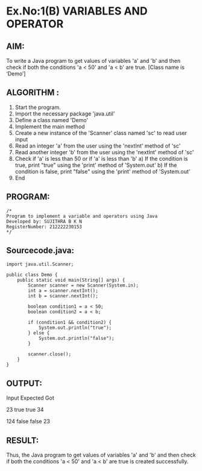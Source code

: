 # Ex.No:1(B) VARIABLES AND OPERATOR
## AIM:
To write a Java program to get values of variables 'a' and 'b' and then check if both the conditions 'a < 50' and 'a < b' are true. [Class name is ‘Demo’]

## ALGORITHM :
1. Start the program.
2. Import the necessary package 'java.util'
3. Define a class named 'Demo'
4. Implement the main method
5. Create a new instance of the 'Scanner' class named 'sc' to read user input
6. Read an integer 'a' from the user using the 'nextInt' method of 'sc'
7. Read another integer 'b' from the user using the 'nextInt' method of 'sc'
8. Check if 'a' is less than 50 or if 'a' is less than 'b' a) If the condition is true, print "true" using the 'print' method of 'System.out' b) If the condition is false, print "false" using the 'print' method of 'System.out'
9. End

## PROGRAM:

```
/*
Program to implement a variable and operators using Java
Developed by: SUJITHRA B K N
RegisterNumber: 212222230153
*/
```

## Sourcecode.java:

```
import java.util.Scanner;

public class Demo {
    public static void main(String[] args) {
        Scanner scanner = new Scanner(System.in);
        int a = scanner.nextInt();
        int b = scanner.nextInt();

        boolean condition1 = a < 50;
        boolean condition2 = a < b;

        if (condition1 && condition2) {
            System.out.println("true");
        } else {
            System.out.println("false");
        }

        scanner.close();
    }
}
```

## OUTPUT:
Input    Expected   Got

23       true       true
34

124      false      false
23

## RESULT:
Thus, the Java program to get values of variables 'a' and 'b' and then check if both the conditions 'a < 50' and 'a < b' are true is created successfully.
